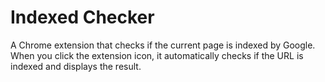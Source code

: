 # Indexed Checker

A Chrome extension that checks if the current page is indexed by Google. When you click the extension icon, it automatically checks if the URL is indexed and displays the result.
